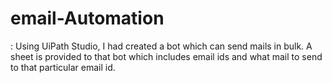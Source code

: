 # email-Automation
: Using UiPath Studio, I had created a bot which can send  mails in bulk. A sheet is provided to that bot which includes email  ids and what mail to send to that particular email  id.
